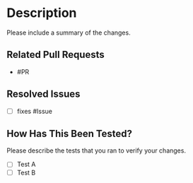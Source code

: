 # Description

Please include a summary of the changes.

## Related Pull Requests

- #PR

## Resolved Issues

- [ ] fixes #Issue

## How Has This Been Tested?

Please describe the tests that you ran to verify your changes.

- [ ] Test A
- [ ] Test B
